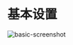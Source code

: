 # 基本设置

<img src="/screenshot/6e25ed388cddb40cb2f2b58cbadd1a4a-basic-screenshot.png" alt="basic-screenshot" id="basic-screenshot">

<!--@include: ./basic/page.md-->

<!--@include: ./basic/add.md-->

<!--@include: ./basic/rename.md-->

<!--@include: ./basic/rss.md-->

<!--@include: ./basic/trackers.md-->

<!--@include: ./basic/other.md-->
